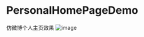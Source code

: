 # PersonalHomePageDemo
仿微博个人主页效果
![image](https://github.com/hkjin/PersonalHomePageDemo/blob/master/PersonalHomePageDemo/Source/001.png?raw=true)
